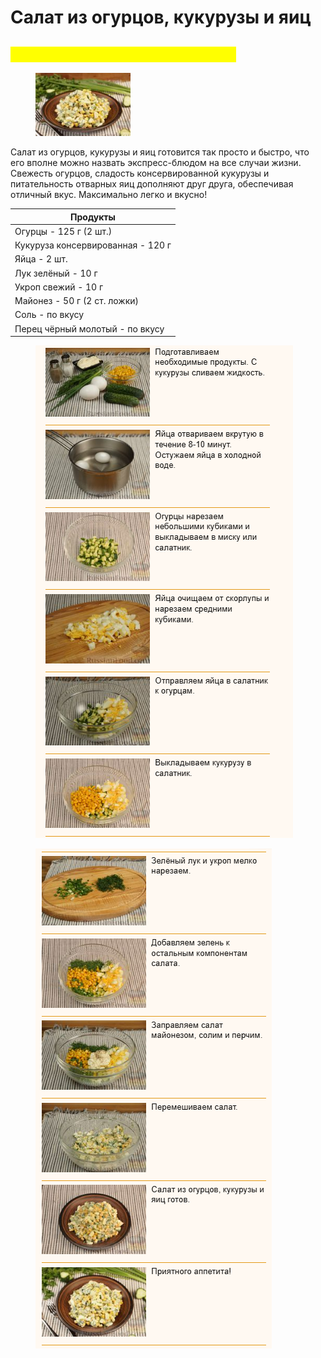 # Салат из огурцов, кукурузы и яиц

## <mark style="color:yellow;">Салат из огурцов, кукурузы и яиц</mark>

<figure><img src="../../../.gitbook/assets/Снимок экрана 2024-05-16 181345.png" alt=""><figcaption></figcaption></figure>

Салат из огурцов, кукурузы и яиц готовится так просто и быстро, что его вполне можно назвать экспресс-блюдом на все случаи жизни. Свежесть огурцов, сладость консервированной кукурузы и питательность отварных яиц дополняют друг друга, обеспечивая отличный вкус. Максимально легко и вкусно!

| Продукты                          |
| --------------------------------- |
| Огурцы - 125 г (2 шт.)            |
| Кукуруза консервированная - 120 г |
| Яйца - 2 шт.                      |
| Лук зелёный - 10 г                |
| Укроп свежий - 10 г               |
| Майонез - 50 г (2 ст. ложки)      |
| Соль - по вкусу                   |
| Перец чёрный молотый - по вкусу   |

<figure><img src="../../../.gitbook/assets/Снимок экрана 2024-05-16 181345 (1).png" alt=""><figcaption></figcaption></figure>

<figure><img src="../../../.gitbook/assets/Снимок экрана 2024-05-16 181345 (2).png" alt=""><figcaption></figcaption></figure>

